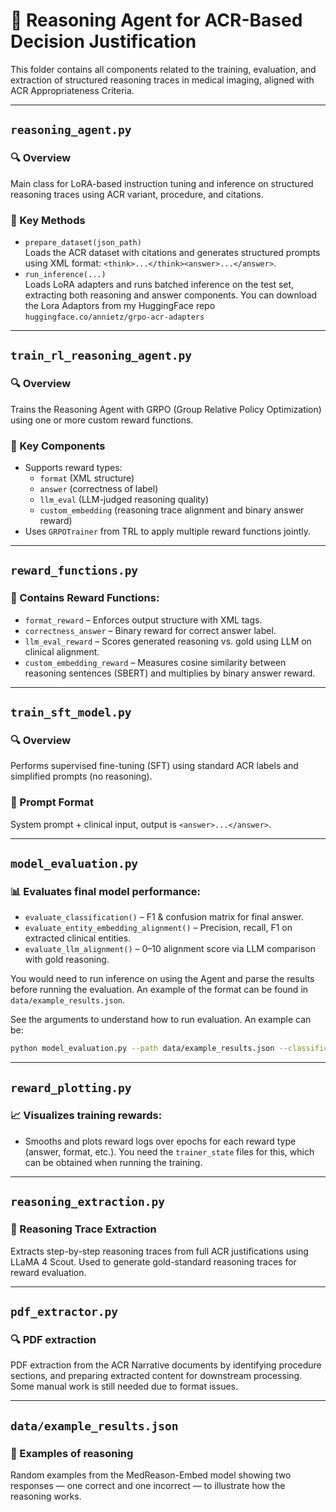 # 🧠 Reasoning Agent for ACR-Based Decision Justification

This folder contains all components related to the training, evaluation, and extraction of structured reasoning traces in medical imaging, aligned with ACR Appropriateness Criteria.

---

## `reasoning_agent.py`

### 🔍 Overview
Main class for LoRA-based instruction tuning and inference on structured reasoning traces using ACR variant, procedure, and citations.

### 🔧 Key Methods
- `prepare_dataset(json_path)`  
  Loads the ACR dataset with citations and generates structured prompts using XML format: `<think>...</think><answer>...</answer>`.
- `run_inference(...)`  
  Loads LoRA adapters and runs batched inference on the test set, extracting both reasoning and answer components.
  You can download the Lora Adaptors from my HuggingFace repo `huggingface.co/annietz/grpo-acr-adapters`
---

## `train_rl_reasoning_agent.py`

### 🔍 Overview
Trains the Reasoning Agent with GRPO (Group Relative Policy Optimization) using one or more custom reward functions.

### 🔧 Key Components
- Supports reward types:
  - `format` (XML structure)
  - `answer` (correctness of label)
  - `llm_eval` (LLM-judged reasoning quality)
  - `custom_embedding` (reasoning trace alignment and binary answer reward)
- Uses `GRPOTrainer` from TRL to apply multiple reward functions jointly.

---

## `reward_functions.py`

### 🎯 Contains Reward Functions:
- `format_reward` – Enforces output structure with XML tags.
- `correctness_answer` – Binary reward for correct answer label.
- `llm_eval_reward` – Scores generated reasoning vs. gold using LLM on clinical alignment.
- `custom_embedding_reward` – Measures cosine similarity between reasoning sentences (SBERT) and multiplies by binary answer reward.

---

## `train_sft_model.py`

### 🔍 Overview
Performs supervised fine-tuning (SFT) using standard ACR labels and simplified prompts (no reasoning).

### 🧠 Prompt Format
System prompt + clinical input, output is `<answer>...</answer>`.

---

## `model_evaluation.py`

### 📊 Evaluates final model performance:
- `evaluate_classification()` – F1 & confusion matrix for final answer.
- `evaluate_entity_embedding_alignment()` – Precision, recall, F1 on extracted clinical entities.
- `evaluate_llm_alignment()` – 0–10 alignment score via LLM comparison with gold reasoning.

You would need to run inference on using the Agent and parse the results before running the evaluation. An example of the format can be found in `data/example_results.json`.

See the arguments to understand how to run evaluation. An example can be:

```bash
python model_evaluation.py --path data/example_results.json --classification --entities --llm
```

---

## `reward_plotting.py`

### 📈 Visualizes training rewards:
- Smooths and plots reward logs over epochs for each reward type (answer, format, etc.). You need the `trainer_state` files for this, which can be obtained when running the training.

---

## `reasoning_extraction.py`

### 🧠 Reasoning Trace Extraction
Extracts step-by-step reasoning traces from full ACR justifications using LLaMA 4 Scout.
Used to generate gold-standard reasoning traces for reward evaluation.

---

## `pdf_extractor.py`

### 🔍 PDF extraction
PDF extraction from the ACR Narrative documents by identifying procedure sections, and preparing extracted content for downstream processing. Some manual work is still needed due to format issues.



---

## `data/example_results.json`

### 🧠 Examples of reasoning
Random examples from the MedReason-Embed model showing two responses — one correct and one incorrect — to illustrate how the reasoning works.

